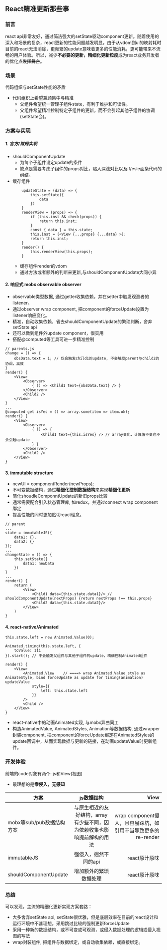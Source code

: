 ## React精准更新那些事

### 前言
react api非常友好，通过简洁强大的setState驱动component更新。随着使用的深入和场景的复杂，react更新的性能问题越发明显，由于从vdom到ui的映射耗时目前的react无法消除，更频繁的update意味着更多的性能消耗，更可能带来不流畅的用户体验。所以，减少**不必要的更新，精细化更新粒度**成为react业务开发者的优化点~~发挥舞台~~。

### 场景
代码组织与setState性能的矛盾
* 代码组织上希望兼顾集中与精准
    * 父组件希望统一管理子组件state，有利于维护和可读性。
    * 父组件希望精准控制特定子组件的更新，而不会引起其他子组件的协调(setState会)。

### 方案与实现

##### 1. 官方/常规实现
* shouldComponentUpdate
    * 为每个子组件设定update的条件
    * 缺点是需要考虑子组件的props对比，陷入深浅对比以及if/esle面条代码的纠结。
* 缓存组件
    ```
        updateState = (data) => {
            this.setState({
                data
            })
        }
        renderView = (props) => {
            if (this.inst && check(props)) {
                return this.inst;
            }
            const { data } = this.state;
            this.inst = (<View {...props} {...data} >);
            return this.inst;
        }
        render() {
            this.renderView(this.props);
        }
    ```
    * 缓存组件render的vdom
    * 通过方法或者额外的判断来更新,与shouldComponentUpdate大同小异

#### 2. 响应式 mobx observable observer

* observable类型数据, 通过getter收集依赖，并在setter中触发观测者的listener。
* 通过observer wrap component, 把component的forceUpdate设置为listener响应变化。
* 精准，自动收集依赖，省去shouldComponentUpdate的繁琐判断，舍弃setState api
* 还可以做到组件外update component，很实用
* 搭配@computed等工具可进一步精准控制

```
// parents.js
change = () => {
    obsData.text = 1; // 仅会触发child1的update, 不会触发parent与child2的协调，高效
}
render() {
    <View>
        <Observer>
            { () => <Child1 text={obsData.text} /> }
        </Observer>
        <Child2 />
    </View>
}
...
@computed get isYes = () => array.some(item => item.ok);
render() {
    <View>
        <Observer>
            { () => {
                <Child1 text={this.isYes} /> // array变化，计算值不变也不会引起update
            } }
        </Observer>
        <Child2 />
    </View>
}
```

#### 3. immutable structure
* newUI = componentRender(newProps);
* 不可变数据结构，通过**精细化控制数据结构**来实现**精细化更新**
* 简化shoudleComponntUpdate的新旧props比较
* 通常需要配合引入状态管理库, 如redux，并通过connect wrap component绑定
* 提高性能的同时更加贴切react理念。

```
// parent
...
state = immutableJS({
    data1: {},
    data2: {}
});
...
changeState = () => {
    this.setState({
        data1: newData
    })
}
...
render() {
    return (
        <View>
            <Child1 data={this.state.data1}/> // shouldComponentUpdate(nextProps) {return nextProps !== this.props}
            <Child2 data={this.state.data2}/>
        </View>
    )
}

```

#### 4. react-native/Animated

```
this.state.left = new Animated.Value(0); 

Animated.timing(this.state.left, {
    toValue: 111
}).start(); // 不会触发父组件与其他子组件的update，精细控制Animated组件

render() {
    <View>
        <Animated.View    // ====> wrap Animated.Value style as AnimateStyle, bind forceUpdate as update for timing(animation) updateValue
            style={{
                left: this.state.left
            }}
        />
        <Child />
    </View>
}

```
* react-native中的动画Animated实现, 与mobx异曲同工
* 构造AnimatedValue, AnimatedStyles, Animation等数据结构, 通过wrapper封装component, 把component的forceUpdate绑定在AnimatedStyles的update回调中，从而实现数据与更新的链接，在动画updateValue时更新组件。

### 开发体验

前端的code对象有两个: js和View(视图)
* 最理想的是**零侵入，无感知**

| 方案       | js数据结构        | View |
| ------------- |:-------------:| -----:|
| mobx等sub/pub数据结构方案     | 与原生相近的友好结构，array有少些不同，因为依赖收集也影响提前解构的用法  | wrap component侵入，且容易踩坑，如引用不当导致更多的re-render |
| immutableJS      | 强侵入，迥然不同的api      | react原汁原味 |
| shouldComponentUpdate | 增加额外的繁琐数据处理      |  react原汁原味 |



### 总结
可以发现，主流的精细化更新实现方案套路：
* 大多舍弃setState api, setState很优雅，但是底层效率在目前的react设计和运行环境中不甚理想。采用跳过比较的强制更新forceUpdate
* 采用一种新的数据结构，或不可变或可观测，或侵入数据处理的逻辑或侵入视图的写法
* wrap封装组件, 把组件与数据绑定，或自动收集依赖，或直接绑定。
